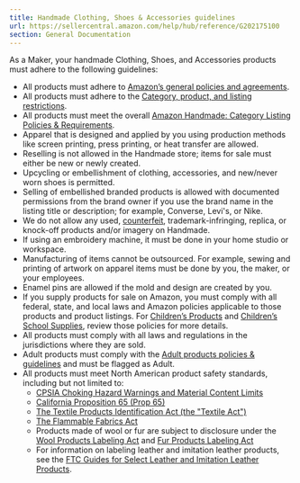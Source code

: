 ```yaml
---
title: Handmade Clothing, Shoes & Accessories guidelines
url: https://sellercentral.amazon.com/help/hub/reference/G202175100
section: General Documentation
---
```


As a Maker, your handmade Clothing, Shoes, and Accessories products must
adhere to the following guidelines:

  * All products must adhere to [Amazon’s general policies and agreements](/gp/help/G521).
  * All products must adhere to the [Category, product, and listing restrictions](/gp/help/G200301050).
  * All products must meet the overall [Amazon Handmade: Category Listing Policies & Requirements](/gp/help/GNGMMFQ5FPLJFBJP).
  * Apparel that is designed and applied by you using production methods like screen printing, press printing, or heat transfer are allowed.
  * Reselling is not allowed in the Handmade store; items for sale must either be new or newly created.
  * Upcycling or embellishment of clothing, accessories, and new/never worn shoes is permitted.
  * Selling of embellished branded products is allowed with documented permissions from the brand owner if you use the brand name in the listing title or description; for example, Converse, Levi's, or Nike.
  * We do not allow any used, [counterfeit](/gp/help/201165970), trademark-infringing, replica, or knock-off products and/or imagery on Handmade.
  * If using an embroidery machine, it must be done in your home studio or workspace.
  * Manufacturing of items cannot be outsourced. For example, sewing and printing of artwork on apparel items must be done by you, the maker, or your employees.
  * Enamel pins are allowed if the mold and design are created by you.
  * If you supply products for sale on Amazon, you must comply with all federal, state, and local laws and Amazon policies applicable to those products and product listings. For [Children’s Products](/gp/help/G5SB2HLMUYFK4MXC) and [Children’s School Supplies](/gp/help/GXT3EFQS54LRKYM3), review those policies for more details.
  * All products must comply with all laws and regulations in the jurisdictions where they are sold.
  * Adult products must comply with the [Adult products policies & guidelines](/gp/help/200339940) and must be flagged as Adult.
  * All products must meet North American product safety standards, including but not limited to:
    * [CPSIA Choking Hazard Warnings and Material Content Limits](/gp/help/G200292910)
    * [California Proposition 65 (Prop 65)](/gp/help/G202141960)
    * [The Textile Products Identification Act (the "Textile Act")](https://www.ftc.gov/enforcement/rules/rulemaking-regulatory-reform-proceedings/textile-products-identification-act-text)
    * [The Flammable Fabrics Act](https://www.cpsc.gov/regulations-laws--standards/statutes/flammable-fabrics-act)
    * Products made of wool or fur are subject to disclosure under the [Wool Products Labeling Act](https://www.ftc.gov/node/119457) and [Fur Products Labeling Act](https://www.ftc.gov/enforcement/rules/rulemaking-regulatory-reform-proceedings/rules-regulations-under-fur-products)
    * For information on labeling leather and imitation leather products, see the [FTC Guides for Select Leather and Imitation Leather Products](https://www.ftc.gov/enforcement/rules/rulemaking-regulatory-reform-proceedings/leather-guides).


